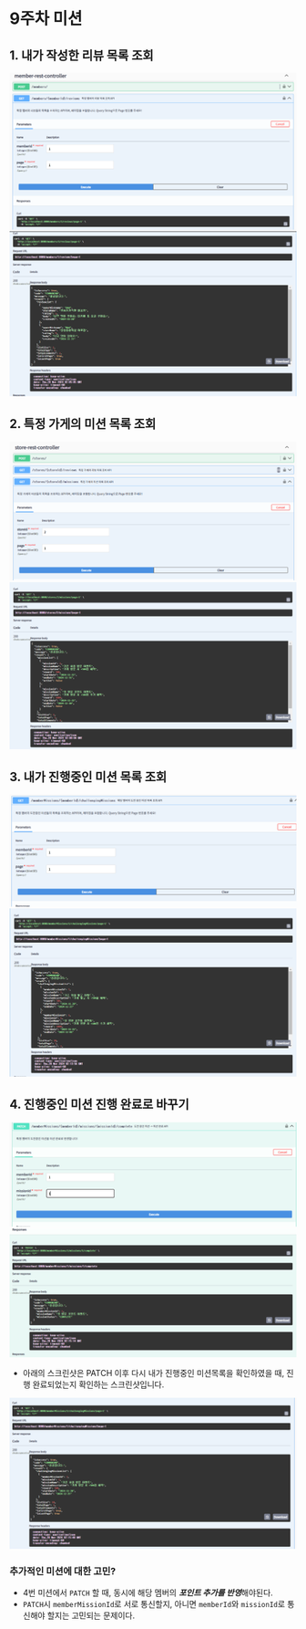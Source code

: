 # 9주차 미션

## 1. 내가 작성한 리뷰 목록 조회
![mission1-1.PNG](mission1-1.PNG)
![mission1-2.PNG](mission1-2.PNG)

## 2. 특정 가게의 미션 목록 조회
![mission2-1.PNG](mission2-1.PNG)
![mission2-2.PNG](mission2-2.PNG)

## 3. 내가 진행중인 미션 목록 조회
![mission3-1.PNG](mission3-1.PNG)
![mission3-2.PNG](mission3-2.PNG)

## 4. 진행중인 미션 진행 완료로 바꾸기
![mission4-1.PNG](mission4-1.PNG)
![mission4-2.PNG](mission4-2.PNG)

- 아래의 스크린샷은 PATCH 이후 다시 내가 진행중인 미션목록을 확인하였을 때, 진행 완료되었는지 확인하는 스크린샷입니다.

![mission4-3.PNG](mission4-3.PNG)

### 추가적인 미션에 대한 고민?
- 4번 미션에서 `PATCH` 할 때, 동시에 해당 멤버의 ***포인트 추가를 반영***해야된다.
- `PATCH`시 `memberMissionId`로 서로 통신할지, 아니면 `memberId`와 `missionId`로 통신해야 할지는 고민되는 문제이다.
